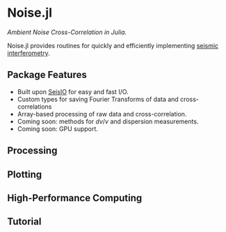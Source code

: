 # Noise.jl

*Ambient Noise Cross-Correlation in Julia.*

Noise.jl provides routines for quickly and efficiently implementing [seismic interferometry](https://en.wikipedia.org/wiki/Seismic_interferometry).

## Package Features
  - Built upon [SeisIO](https://seisio.readthedocs.io/en/latest/) for easy and fast I/O.
  - Custom types for saving Fourier Transforms of data and cross-correlations
  - Array-based processing of raw data and cross-correlation.
  - Coming soon: methods for $dv/v$ and dispersion measurements.
  - Coming soon: GPU support.

## Processing

## Plotting

## High-Performance Computing

## Tutorial
